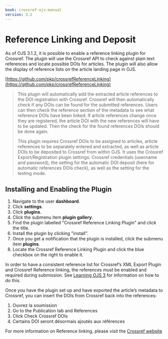 ```yaml
---
book: crossref-ojs-manual
version: 3.2
---
```


# Reference Linking and Deposit

As of OJS 3.1.2, it is possible to enable a reference linking plugin for Crossref. The plugin will use the Crossref API to check against plain text references and locate possible DOIs for articles. The plugin will also allow the display of reference lists on the article landing page in OJS.

[https://github.com/pkp/crossrefReferenceLinking](https://github.com/pkp/crossrefReferenceLinking)
> This plugin will automatically add the extracted article references to the DOI registration with Crossref. Crossref will then automatically check if any DOIs can be found for the submitted references. Users can then check the reference section of the metadata to see what reference DOIs have been linked. If article references change once they are registered, the article DOI with the new references will have to be updated. Then the check for the found references DOIs should be done again.
> 
> This plugin requires Crossref DOIs to be assigned to articles, article references to be separately entered and extracted, as well as article DOIs to be deposited to Crossref from within OJS. It uses the Crossref Export/Registration plugin settings: Crossref credentials (username and password), the setting for the automatic DOI deposit (here for automatic references DOIs check), as well as the setting for the testing mode.

## Installing and Enabling the Plugin

1. Navigate to the user **dashboard**.
2. Click **settings**.
3. Click **plugins**.
4. Click the submenu item **plugin gallery**.
5. Find the plugin labelled "Crossref Reference Linking Plugin" and click the title.
6. Install the plugin by clicking "install".
7. Once you get a notification that the plugin is installed, click the submenu item **plugins**.
8. Locate the Crossref Reference Linking Plugin and click the blue checkbox on the right to enable it.

In order to have a consistent reference list for Crossref’s XML Export Plugin and Crossref Reference linking, the references must be enabled and required during submission. See [Learning OJS 3](https://docs.pkp.sfu.ca/learning-ojs/en/production-publication#extract-and-save-references) for information on how to do this.

Once you have the plugin set up and have exported the article’s metadata to Crossref, you can insert the DOIs from Crossref back into the references:

1. Ouvrez la soumission
2. Go to the Publication tab and References
3. Click Check Crossref DOIs
4. Certains DOI seront désormais ajoutés aux références

For more information on Reference linking, please visit the [Crossref website](https://www.crossref.org/education/reference-linking/)
